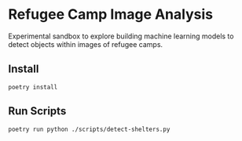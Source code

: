 # Refugee Camp Image Analysis

Experimental sandbox to explore building machine learning models to detect objects within images of refugee camps.

## Install

```poetry install```

## Run Scripts

```poetry run python ./scripts/detect-shelters.py```